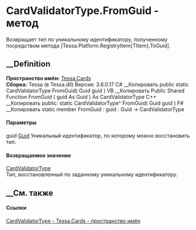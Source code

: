 # CardValidatorType.FromGuid - метод
Возвращает тип по уникальному идентификатору, полученному посредством метода
[Tessa.Platform.RegistryItem{TItem}.ToGuid].
## __Definition
 **Пространство имён:** [Tessa.Cards](N_Tessa_Cards.htm)  
 **Сборка:** Tessa (в Tessa.dll) Версия: 3.6.0.17
C# __Копировать
     public static CardValidatorType FromGuid(
    	Guid guid
    )
VB __Копировать
     Public Shared Function FromGuid ( 
    	guid As Guid
    ) As CardValidatorType
C++ __Копировать
     public:
    static CardValidatorType^ FromGuid(
    	Guid guid
    )
F# __Копировать
     static member FromGuid : 
            guid : Guid -> CardValidatorType 
#### Параметры
guid [Guid](https://learn.microsoft.com/dotnet/api/system.guid)
    Уникальный идентификатор, по которому можно восстановить тип.
#### Возвращаемое значение
[CardValidatorType](T_Tessa_Cards_CardValidatorType.htm)  
Тип, восстановленный по заданному уникальному идентификатору.
##  __См. также
#### Ссылки
[CardValidatorType - ](T_Tessa_Cards_CardValidatorType.htm)
[Tessa.Cards - пространство имён](N_Tessa_Cards.htm)
